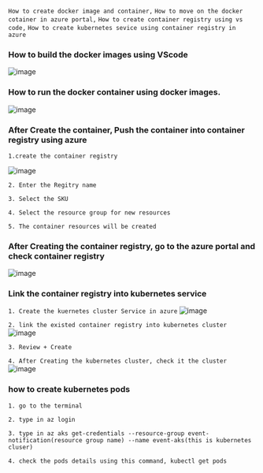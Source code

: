 `How to create docker image and container,`
`How to move on the docker cotainer in azure portal,` 
`How to create container registry using vs code,`
`How to create kubernetes sevice using container registry in azure`

### How to build the docker images using VScode
![image](https://user-images.githubusercontent.com/91359308/174544153-49d5713b-d476-4379-bda3-376f9a963998.png)

### How to run the docker container using docker images.
![image](https://user-images.githubusercontent.com/91359308/174544612-a3784788-86a4-444b-903b-aff976ef1102.png)

### After Create the container, Push the container into container registry using azure
`1.create the container registry`

![image](https://user-images.githubusercontent.com/91359308/174545085-2324f669-d90e-48c0-aa56-f23d2e059591.png)

`2. Enter the Regitry name`

`3. Select the SKU`

`4. Select the resource group for new resources`

`5. The container resources will be created`

### After Creating the container registry, go to the azure portal and check container registry
![image](https://user-images.githubusercontent.com/91359308/174546565-edd118ff-eac6-413e-adb6-d08fc65fb9f5.png)

### Link the container registry into kubernetes service
`1. Create the kuernetes cluster Service in azure`
![image](https://user-images.githubusercontent.com/91359308/174547602-928f9d8b-2868-493b-a2e5-0b8ba1144177.png)

`2. link the existed container registry into kubernetes cluster`
![image](https://user-images.githubusercontent.com/91359308/174547930-d2fee68b-8a33-41dc-a92a-1382f88633d3.png)

`3. Review + Create`

`4. After Creating the kubernetes cluster, check it the cluster`
![image](https://user-images.githubusercontent.com/91359308/174548640-dd402cf2-b5d0-4486-bdab-3000281dac56.png)


### how to create kubernetes pods

`1. go to the terminal`

`2. type in az login`

`3. type in az aks get-credentials --resource-group event-notification(resource group name) --name event-aks(this is kubernetes cluser)`

`4. check the pods details using this command, kubectl get pods`




